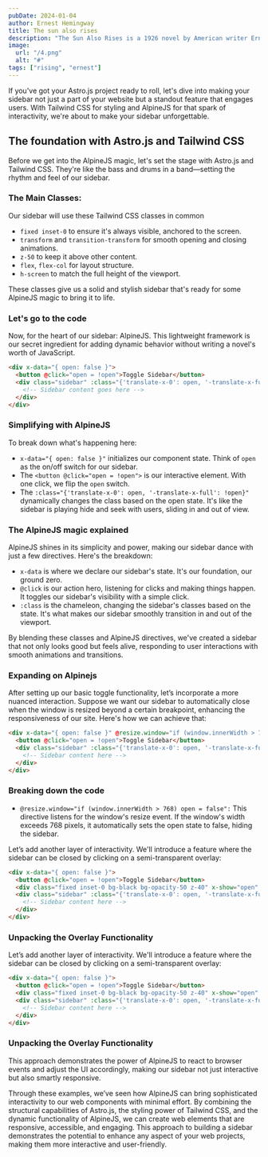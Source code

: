 ```yaml
---
pubDate: 2024-01-04
author: Ernest Hemingway
title: The sun also rises
description: "The Sun Also Rises is a 1926 novel by American writer Ernest Hemingway, his first, that portrays American and British expatriates who travel along the Camino de Santiago from Paris to the Festival of San Fermín in Pamplona and watch the running of the bulls and the bullfights."
image:
  url: "/4.png"
  alt: "#"
tags: ["rising", "ernest"]
---
```


If you've got your Astro.js project ready to roll, let's dive into making your sidebar not just a part of your website but a standout feature that engages users. With Tailwind CSS for styling and AlpineJS for that spark of interactivity, we're about to make your sidebar unforgettable.

## The foundation with Astro.js and Tailwind CSS

Before we get into the AlpineJS magic, let's set the stage with Astro.js and Tailwind CSS. They're like the bass and drums in a band—setting the rhythm and feel of our sidebar.

### The Main Classes:
Our sidebar will use these Tailwind CSS classes in common

- `fixed inset-0` to ensure it's always visible, anchored to the screen.
- `transform` and `transition-transform` for smooth opening and closing animations.
- `z-50` to keep it above other content.
- `flex`, `flex-col` for layout structure.
- `h-screen` to match the full height of the viewport.

These classes give us a solid and stylish sidebar that's ready for some AlpineJS magic to bring it to life.

### Let's go to the code
Now, for the heart of our sidebar: AlpineJS. This lightweight framework is our secret ingredient for adding dynamic behavior without writing a novel's worth of JavaScript.

```html
<div x-data="{ open: false }">
  <button @click="open = !open">Toggle Sidebar</button>
  <div class="sidebar" :class="{'translate-x-0': open, '-translate-x-full': !open}">
    <!-- Sidebar content goes here -->
  </div>
</div>
```

### Simplifying with AlpineJS
To break down what's happening here:

- `x-data="{ open: false }"` initializes our component state. Think of `open` as the on/off switch for our sidebar.
- The `<button @click="open = !open">` is our interactive element. With one click, we flip the `open` switch.
- The `:class="{'translate-x-0': open, '-translate-x-full': !open}"` dynamically changes the class based on the open state. It's like the sidebar is playing hide and seek with users, sliding in and out of view.

### The AlpineJS magic explained

AlpineJS shines in its simplicity and power, making our sidebar dance with just a few directives. Here's the breakdown:

- `x-data` is where we declare our sidebar's state. It's our foundation, our ground zero.
- `@click` is our action hero, listening for clicks and making things happen. It toggles our sidebar's visibility with a simple click.
- `:class` is the chameleon, changing the sidebar's classes based on the state. It's what makes our sidebar smoothly transition in and out of the viewport.

By blending these classes and AlpineJS directives, we've created a sidebar that not only looks good but feels alive, responding to user interactions with smooth animations and transitions.

### Expanding on Alpinejs

After setting up our basic toggle functionality, let’s incorporate a more nuanced interaction. Suppose we want our sidebar to automatically close when the window is resized beyond a certain breakpoint, enhancing the responsiveness of our site. Here's how we can achieve that:

```html
<div x-data="{ open: false }" @resize.window="if (window.innerWidth > 768) open = false">
  <button @click="open = !open">Toggle Sidebar</button>
  <div class="sidebar" :class="{'translate-x-0': open, '-translate-x-full': !open}">
    <!-- Sidebar content here -->
  </div>
</div>
```
### Breaking down the code
- `@resize.window="if (window.innerWidth > 768) open = false":` This directive listens for the window's resize event. If the window's width exceeds 768 pixels, it automatically sets the open state to false, hiding the sidebar.


Let’s add another layer of interactivity. We'll introduce a feature where the sidebar can be closed by clicking on a semi-transparent overlay:

```html
<div x-data="{ open: false }">
  <button @click="open = !open">Toggle Sidebar</button>
  <div class="fixed inset-0 bg-black bg-opacity-50 z-40" x-show="open" @click="open = false" x-transition:enter="ease-out duration-300" x-transition:leave="ease-in duration-200" style="display: none;"></div>
  <div class="sidebar" :class="{'translate-x-0': open, '-translate-x-full': !open}">
    <!-- Sidebar content here -->
  </div>
</div>
```

### Unpacking the Overlay Functionality
Let’s add another layer of interactivity. We'll introduce a feature where the sidebar can be closed by clicking on a semi-transparent overlay:

```html
<div x-data="{ open: false }">
  <button @click="open = !open">Toggle Sidebar</button>
  <div class="fixed inset-0 bg-black bg-opacity-50 z-40" x-show="open" @click="open = false" x-transition:enter="ease-out duration-300" x-transition:leave="ease-in duration-200" style="display: none;"></div>
  <div class="sidebar" :class="{'translate-x-0': open, '-translate-x-full': !open}">
    <!-- Sidebar content here -->
  </div>
</div>
```

### Unpacking the Overlay Functionality
This approach demonstrates the power of AlpineJS to react to browser events and adjust the UI accordingly, making our sidebar not just interactive but also smartly responsive.

Through these examples, we’ve seen how AlpineJS can bring sophisticated interactivity to our web components with minimal effort. By combining the structural capabilities of Astro.js, the styling power of Tailwind CSS, and the dynamic functionality of AlpineJS, we can create web elements that are responsive, accessible, and engaging. This approach to building a sidebar demonstrates the potential to enhance any aspect of your web projects, making them more interactive and user-friendly.

